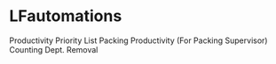 # LFautomations

Productivity
Priority List
Packing Productivity (For Packing Supervisor)
Counting Dept. Removal
